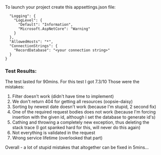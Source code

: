 To launch your project create this appsettings.json file:
```{
  "Logging": {
    "LogLevel": {
      "Default": "Information",
      "Microsoft.AspNetCore": "Warning"
    }
  },
  "AllowedHosts": "*",
  "ConnectionStrings": {
    "RecordDatabase": "<your connection string>"
  }
}
```

### Test Results:
The test lasted for 90mins.
For this test I got 7.3/10
Those were the mistakes:
1. Filter doesn't work (didn't have time to implement)
2. We don't return 404 for getting all resources (oopsie-daisy)
3. Sorting by newest date doesn't work (because I'm stupid, 2 second fix)
4. One of the required request bodies does not work (because I'm forcing insertion with the given id, although i set the database to generate id's)
5. Cathing and throwing a completely new exception, thus deleting the stack trace (I got spanked hard for this, will never do this again)
6. Not everything is validated in the request
7. Wrong service lifetime (overlooked that part)

Overall - a lot of stupid mistakes that altogether can be fixed in 5mins...
